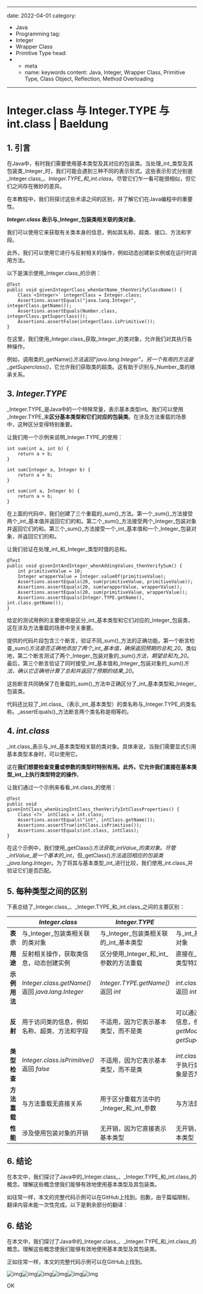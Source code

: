 ---
date: 2022-04-01
category:
  - Java
  - Programming
tag:
  - Integer
  - Wrapper Class
  - Primitive Type
head:
  - - meta
    - name: keywords
      content: Java, Integer, Wrapper Class, Primitive Type, Class Object, Reflection, Method Overloading
------
# Integer.class 与 Integer.TYPE 与 int.class | Baeldung

## 1. 引言

在Java中，有时我们需要使用基本类型及其对应的包装类。当处理_int_类型及其包装类_Integer_时，我们可能会遇到三种不同的表示形式。这些表示形式分别是_Integer.class_、_Integer.TYPE_和_int.class_。尽管它们乍一看可能很相似，但它们之间存在微妙的差异。

在本教程中，我们将探讨这些术语之间的区别，并了解它们在Java编程中的重要性。

**_Integer.class_ 表示与_Integer_包装类相关联的类对象**。

我们可以使用它来获取有关类本身的信息，例如其名称、超类、接口、方法和字段。

此外，我们可以使用它进行与反射相关的操作，例如动态创建新实例或在运行时调用方法。

以下是演示使用_Integer.class_的示例：

```
@Test
public void givenIntegerClass_whenGetName_thenVerifyClassName() {
    Class`<Integer>` integerClass = Integer.class;
    Assertions.assertEquals("java.lang.Integer", integerClass.getName());
    Assertions.assertEquals(Number.class, integerClass.getSuperclass());
    Assertions.assertFalse(integerClass.isPrimitive());
}
```

在这里，我们使用_Integer.class_获取_Integer_的类对象，允许我们对其执行各种操作。

例如，调用类的_getName()_方法返回“_java.lang.Integer_”。另一个有用的方法是_getSuperclass()_，它允许我们获取类的超类。这有助于识别与_Number_类的继承关系。

## 3. _Integer.TYPE_

_Integer.TYPE_是Java中的一个特殊常量，表示基本类型int。我们可以使用_Integer.TYPE_来**区分基本类型和它们对应的包装类**。在涉及方法重载的场景中，这种区分变得特别重要。

让我们用一个示例来说明_Integer.TYPE_的使用：

```
int sum(int a, int b) {
    return a + b;
}

int sum(Integer a, Integer b) {
    return a + b;
}

int sum(int a, Integer b) {
    return a + b;
}
```

在上面的代码中，我们创建了三个重载的_sum()_方法。第一个_sum()_方法接受两个_int_基本值并返回它们的和。第二个_sum()_方法接受两个_Integer_包装对象并返回它们的和。第三个_sum()_方法接受一个_int_基本值和一个_Integer_包装对象，并返回它们的和。

让我们验证在处理_int_和_Integer_类型时值的总和。

```
@Test
public void givenIntAndInteger_whenAddingValues_thenVerifySum() {
    int primitiveValue = 10;
    Integer wrapperValue = Integer.valueOf(primitiveValue);
    Assertions.assertEquals(20, sum(primitiveValue, primitiveValue));
    Assertions.assertEquals(20, sum(wrapperValue, wrapperValue));
    Assertions.assertEquals(20, sum(primitiveValue, wrapperValue));
    Assertions.assertEquals(Integer.TYPE.getName(), int.class.getName());
}
```

给定的测试用例的主要使用是区分_int_基本类型和它们对应的_Integer_包装类，这在涉及方法重载的场景中至关重要。

提供的代码片段包含三个断言，验证不同_sum()_方法的正确功能。第一个断言检查_sum()_方法是否正确地添加了两个_int_基本值，确保返回预期的总和_20_。类似地，第二个断言测试了两个_Integer_包装对象的_sum()_方法，期望总和为_20_。最后，第三个断言验证了同时接受_int_基本值和_Integer_包装对象的_sum()_方法，确认它正确地计算了总和并返回了预期的结果_20_。

这些断言共同确保了在重载的_sum()_方法中正确区分了_int_基本类型和_Integer_包装类。

代码还比较了_int.class_（表示_int_基本类型）的类名称与_Integer.TYPE_的类名称。_assertEquals()_方法断言两个类名称是相等的。

## 4. _int.class_

_int.class_表示与_int_基本类型相关联的类对象。具体来说，当我们需要显式引用基本类型本身时，可以使用它。

这在**我们想要检查变量或参数的类型时特别有用。此外，它允许我们直接在基本类型_int_上执行类型特定的操作**。

让我们通过一个示例来看看_int.class_的使用：

```
@Test
public void givenIntClass_whenUsingIntClass_thenVerifyIntClassProperties() {
    Class`<?>` intClass = int.class;
    Assertions.assertEquals("int", intClass.getName());
    Assertions.assertTrue(intClass.isPrimitive());
    Assertions.assertEquals(int.class, intClass);
}
```

在这个示例中，我们使用_getClass()_方法获取_intValue_的类对象。尽管_intValue_是一个基本的_int_，但_getClass()_方法返回相应的包装类_java.lang.Integer_。为了将其与基本类型_int_进行比较，我们使用_int.class_并验证它们是否匹配。

## 5. 每种类型之间的区别

下表总结了_Integer.class_、_Integer.TYPE_和_int.class_之间的主要区别：

| | _Integer.class_ | _Integer.TYPE_ | _int.class_ |
| --- | --- | --- | --- |
| **表示** | 与_Integer_包装类相关联的类对象 | 与_Integer_包装类相关联的_int_基本类型 | 与_int_基本类型相关联的类对象 |
| **用途** | 反射相关操作，获取类信息，动态创建实例 | 区分使用_Integer_和_int_参数的方法重载 | 直接在_int_基本类型上执行类型特定操作 |
| **示例用法** | _Integer.class.getName()_ 返回 _java.lang.Integer_ | _Integer.TYPE.getName()_ 返回 _int_ | _int.class.getSimpleName()_ 返回 _int_ |
| **反射** | 用于访问类的信息，例如名称、超类、方法和字段 | 不适用，因为它表示基本类型，而不是类 | 可以通过几种方法访问类的信息，例如 _getName()_、_getModifiers()_、_getSuperclass()_ 等 |
| **类型检查** | _Integer.class.isPrimitive()_ 返回 _false_ | 不适用，因为它表示基本类型，而不是类 | _int.class.isInstance()_ 可用于执行类型检查，以确定对象是否为int类型 |
| **方法重载** | 与方法重载无直接关系 | 用于区分重载方法中的_Integer_和_int_参数 | 与方法重载无直接关系 |
| **性能** | 涉及使用包装对象的开销 | 无开销，因为它直接表示基本类型 | 无开销，因为它直接表示基本类型 |

## 6. 结论

在本文中，我们探讨了Java中的_Integer.class_、_Integer.TYPE_和_int.class_的概念。理解这些概念使我们能够有效地使用基本类型及其包装类。

如往常一样，本文的完整代码示例可以在GitHub上找到。抱歉，由于篇幅限制，翻译内容未能一次性完成。以下是剩余部分的翻译：

## 6. 结论

在本文中，我们探讨了Java中的_Integer.class_、_Integer.TYPE_和_int.class_的概念。理解这些概念使我们能够有效地使用基本类型及其包装类。

正如往常一样，本文的完整代码示例可以在GitHub上找到。

![img](https://www.baeldung.com/wp-content/themes/baeldung/icon/logo.svg)![img](https://secure.gravatar.com/avatar/dc417739e22ae675b0e1f7012bbddaa5?s=50&r=g)![img](https://secure.gravatar.com/avatar/e10d6ff4ff6d95fd255cc95a5ab28c0e?s=50&r=g)![img](https://www.baeldung.com/wp-content/uploads/2022/04/announcement-icon.png)![img](https://www.baeldung.com/wp-content/uploads/2016/05/baeldung-rest-post-footer-main-1.2.0.jpg)![img](https://www.baeldung.com/wp-content/uploads/2016/05/baeldung-rest-post-footer-icn-1.0.0.png)

OK